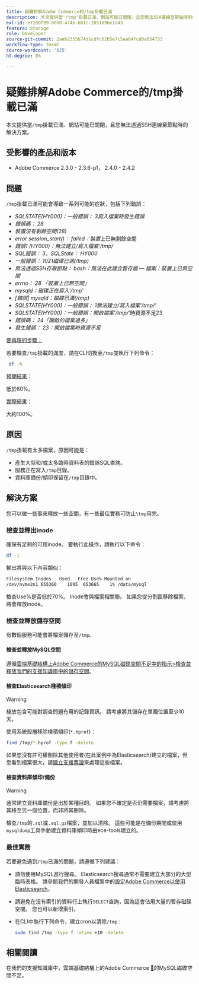 ```yaml
---
title: 疑難排解Adobe Commerce的/tmp掛載已滿
description: 本文提供當'/tmp'掛載已滿、網站可能已關閉，且您無法SSH連線至節點時的解決方案。
exl-id: e72d0f99-0060-474b-bb1c-2851896e1e43
feature: Storage
role: Developer
source-git-commit: 2aeb2355b74d1cdfc62b5e7c5aa04fcd0a654733
workflow-type: tm+mt
source-wordcount: '625'
ht-degree: 0%

---
```


# 疑難排解Adobe Commerce的/tmp掛載已滿

本文提供當`/tmp`掛載已滿、網站可能已關閉，且您無法透過SSH連線至節點時的解決方案。

## 受影響的產品和版本

* Adobe Commerce 2.3.0 - 2.3.6-p1， 2.4.0 - 2.4.2

## 問題

`/tmp`掛載已滿可能會導致一系列可能的症狀，包括下列錯誤：

* *SQLSTATE[HY000]：一般錯誤： 3寫入檔案時發生錯誤*
* *錯誤碼： 28*
* *裝置沒有剩餘空間(28)*
* *error session_start()： failed：裝置*&#x200B;上已無剩餘空間
* *錯誤1 (HY000)：無法建立/寫入檔案&#39;/tmp/*
* *SQL錯誤： 3，SQLState： HY000*
* *一般錯誤： 1021磁碟已滿(/tmp)*
* *無法透過SSH存取節點：*
  *bash：無法在此建立暫存檔 — 檔案：裝置上已無空間*
* *errno： 28 「裝置上已無空間」*
* *mysqld：磁碟正在寫入&#39;/tmp&#39;*
* *[錯誤] mysqld：磁碟已滿(/tmp)*
* *SQLSTATE[HY000]：一般錯誤： 1無法建立/寫入檔案&#39;/tmp/&#39;*
* *SQLSTATE[HY000]：一般錯誤：開啟檔案&#39;/tmp/&#39;*&#x200B;時資源不足23
* *錯誤碼： 24「開啟的檔案過多」*
* *發生錯誤： 23：開啟檔案時資源不足*


<u>要再現的步驟：</u>

若要檢查`/tmp`掛載的滿度，請在CLI切換至`/tmp`並執行下列命令：

```bash
 df -h
```

<u>預期結果</u>：

低於80%。

<u>實際結果</u>：

大約100%。

## 原因

`/tmp`掛載有太多檔案，原因可能是：

* 產生大型和/或太多臨時資料表的錯誤SQL查詢。
* 服務正在寫入`/tmp`目錄。
* 資料庫備份/傾印保留在`/tmp`目錄中。

## 解決方案

您可以做一些事來釋放一些空間，有一些最佳實務可防止`\tmp`用完。

### 檢查並釋出inode

確保有足夠的可用inode。 要執行此操作，請執行以下命令：

```bash
df -i
```

輸出將與以下內容類似：

```bash
Filesystem Inodes   Used   Free Use% Mounted on
/dev/nvme2n1 655360    1695  653665    1% /data/mysql
```

檢查Use%是否低於70%。 Inode會與檔案相關聯。 如果您從分割區移除檔案，將會釋放inode。

### 檢查並釋放儲存空間

有數個服務可能會將檔案儲存至`/tmp`。

#### 檢查並釋放MySQL空間

遵循[雲端基礎結構上Adobe Commerce的MySQL磁碟空間不足中的指示>檢查並釋放我們的支援知識庫中的儲存空間](/help/troubleshooting/database/mysql-disk-space-is-low-on-magento-commerce-cloud.md#check_and_free)。

#### 檢查Elasticsearch棧積傾印

>[!WARNING]
>
>棧放包含可能對調查問題有用的記錄資訊。 請考慮將其儲存在單獨位置至少10天。

使用系統殼層移除棧積傾印(`*.hprof`)：

```bash
find /tmp/*.hprof -type f -delete
```

如果您沒有許可權刪除其他使用者(在此案例中為Elasticsearch)建立的檔案，但您看到檔案很大，請[建立支援票證](/help/help-center-guide/help-center/magento-help-center-user-guide.md#submit-ticket)來處理這些檔案。

#### 檢查資料庫傾印/備份

>[!WARNING]
>
>通常建立資料庫備份是出於某種目的。 如果您不確定是否仍需要檔案，請考慮將其移至另一個位置，而非將其刪除。

檢查`/tmp`的`.sql`或`.sql.gz`檔案，並加以清除。 這些可能是在備份期間或使用`mysqldump`工具手動建立資料庫傾印時由ece-tools建立的。

### 最佳實務

若要避免遇到`/tmp`已滿的問題，請遵循下列建議：

* 請勿使用MySQL進行搜尋。 Elasticsearch搜尋通常不需要建立大部分的大型臨時表格。 請參閱我們的開發人員檔案中的[設定Adobe Commerce以使用Elasticsearch](https://experienceleague.adobe.com/zh-hant/docs/commerce-operations/configuration-guide/search/configure-search-engine)。
* 請避免在沒有索引的資料行上執行`SELECT`查詢，因為這會佔用大量的暫存磁碟空間。 您也可以新增索引。
* 在CLI中執行下列命令，建立cron以清除`/tmp`：

  ```bash
  sudo find /tmp -type f -atime +10 -delete
  ```

## 相關閱讀

在我們的支援知識庫中，雲端基礎結構上的Adobe Commerce [&#128279;](/help/troubleshooting/database/mysql-disk-space-is-low-on-magento-commerce-cloud.md)的MySQL磁碟空間不足。
